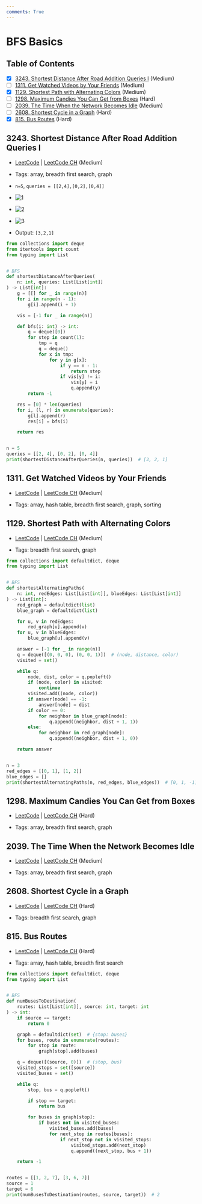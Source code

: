 ```yaml
---
comments: True
---
```


# BFS Basics

## Table of Contents

- [x] [3243. Shortest Distance After Road Addition Queries I](https://leetcode.cn/problems/shortest-distance-after-road-addition-queries-i/) (Medium)
- [ ] [1311. Get Watched Videos by Your Friends](https://leetcode.cn/problems/get-watched-videos-by-your-friends/) (Medium)
- [x] [1129. Shortest Path with Alternating Colors](https://leetcode.cn/problems/shortest-path-with-alternating-colors/) (Medium)
- [ ] [1298. Maximum Candies You Can Get from Boxes](https://leetcode.cn/problems/maximum-candies-you-can-get-from-boxes/) (Hard)
- [ ] [2039. The Time When the Network Becomes Idle](https://leetcode.cn/problems/the-time-when-the-network-becomes-idle/) (Medium)
- [ ] [2608. Shortest Cycle in a Graph](https://leetcode.cn/problems/shortest-cycle-in-a-graph/) (Hard)
- [x] [815. Bus Routes](https://leetcode.cn/problems/bus-routes/) (Hard)

## 3243. Shortest Distance After Road Addition Queries I

-   [LeetCode](https://leetcode.com/problems/shortest-distance-after-road-addition-queries-i/) | [LeetCode CH](https://leetcode.cn/problems/shortest-distance-after-road-addition-queries-i/) (Medium)

-   Tags: array, breadth first search, graph
- `n=5`, `queries = [[2,4],[0,2],[0,4]]`
- ![1](https://assets.leetcode.com/uploads/2024/06/28/image8.jpg)
- ![2](https://assets.leetcode.com/uploads/2024/06/28/image9.jpg)
- ![3](https://assets.leetcode.com/uploads/2024/06/28/image10.jpg)
- Output: `[3,2,1]`

```python title="3243. Shortest Distance After Road Addition Queries I - Python Solution"
from collections import deque
from itertools import count
from typing import List


# BFS
def shortestDistanceAfterQueries(
    n: int, queries: List[List[int]]
) -> List[int]:
    g = [[] for _ in range(n)]
    for i in range(n - 1):
        g[i].append(i + 1)

    vis = [-1 for _ in range(n)]

    def bfs(i: int) -> int:
        q = deque([0])
        for step in count(1):
            tmp = q
            q = deque()
            for x in tmp:
                for y in g[x]:
                    if y == n - 1:
                        return step
                    if vis[y] != i:
                        vis[y] = i
                        q.append(y)
        return -1

    res = [0] * len(queries)
    for i, (l, r) in enumerate(queries):
        g[l].append(r)
        res[i] = bfs(i)

    return res


n = 5
queries = [[2, 4], [0, 2], [0, 4]]
print(shortestDistanceAfterQueries(n, queries))  # [3, 2, 1]

```

## 1311. Get Watched Videos by Your Friends

-   [LeetCode](https://leetcode.com/problems/get-watched-videos-by-your-friends/) | [LeetCode CH](https://leetcode.cn/problems/get-watched-videos-by-your-friends/) (Medium)

-   Tags: array, hash table, breadth first search, graph, sorting
## 1129. Shortest Path with Alternating Colors

-   [LeetCode](https://leetcode.com/problems/shortest-path-with-alternating-colors/) | [LeetCode CH](https://leetcode.cn/problems/shortest-path-with-alternating-colors/) (Medium)

-   Tags: breadth first search, graph
```python title="1129. Shortest Path with Alternating Colors - Python Solution"
from collections import defaultdict, deque
from typing import List


# BFS
def shortestAlternatingPaths(
    n: int, redEdges: List[List[int]], blueEdges: List[List[int]]
) -> List[int]:
    red_graph = defaultdict(list)
    blue_graph = defaultdict(list)

    for u, v in redEdges:
        red_graph[u].append(v)
    for u, v in blueEdges:
        blue_graph[u].append(v)

    answer = [-1 for _ in range(n)]
    q = deque([(0, 0, 0), (0, 0, 1)])  # (node, distance, color)
    visited = set()

    while q:
        node, dist, color = q.popleft()
        if (node, color) in visited:
            continue
        visited.add((node, color))
        if answer[node] == -1:
            answer[node] = dist
        if color == 0:
            for neighbor in blue_graph[node]:
                q.append((neighbor, dist + 1, 1))
        else:
            for neighbor in red_graph[node]:
                q.append((neighbor, dist + 1, 0))

    return answer


n = 3
red_edges = [[0, 1], [1, 2]]
blue_edges = []
print(shortestAlternatingPaths(n, red_edges, blue_edges))  # [0, 1, -1]

```

## 1298. Maximum Candies You Can Get from Boxes

-   [LeetCode](https://leetcode.com/problems/maximum-candies-you-can-get-from-boxes/) | [LeetCode CH](https://leetcode.cn/problems/maximum-candies-you-can-get-from-boxes/) (Hard)

-   Tags: array, breadth first search, graph
## 2039. The Time When the Network Becomes Idle

-   [LeetCode](https://leetcode.com/problems/the-time-when-the-network-becomes-idle/) | [LeetCode CH](https://leetcode.cn/problems/the-time-when-the-network-becomes-idle/) (Medium)

-   Tags: array, breadth first search, graph
## 2608. Shortest Cycle in a Graph

-   [LeetCode](https://leetcode.com/problems/shortest-cycle-in-a-graph/) | [LeetCode CH](https://leetcode.cn/problems/shortest-cycle-in-a-graph/) (Hard)

-   Tags: breadth first search, graph
## 815. Bus Routes

-   [LeetCode](https://leetcode.com/problems/bus-routes/) | [LeetCode CH](https://leetcode.cn/problems/bus-routes/) (Hard)

-   Tags: array, hash table, breadth first search
```python title="815. Bus Routes - Python Solution"
from collections import defaultdict, deque
from typing import List


# BFS
def numBusesToDestination(
    routes: List[List[int]], source: int, target: int
) -> int:
    if source == target:
        return 0

    graph = defaultdict(set)  # {stop: buses}
    for buses, route in enumerate(routes):
        for stop in route:
            graph[stop].add(buses)

    q = deque([(source, 0)])  # (stop, bus)
    visited_stops = set([source])
    visited_buses = set()

    while q:
        stop, bus = q.popleft()

        if stop == target:
            return bus

        for buses in graph[stop]:
            if buses not in visited_buses:
                visited_buses.add(buses)
                for next_stop in routes[buses]:
                    if next_stop not in visited_stops:
                        visited_stops.add(next_stop)
                        q.append((next_stop, bus + 1))

    return -1


routes = [[1, 2, 7], [3, 6, 7]]
source = 1
target = 6
print(numBusesToDestination(routes, source, target))  # 2

```

